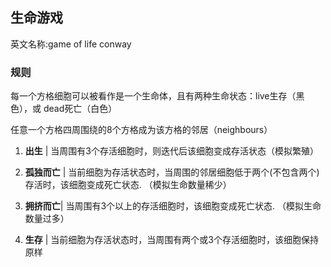 ## 生命游戏

英文名称:game of life conway

### 规则

每一个方格细胞可以被看作是一个生命体，且有两种生命状态：live生存（黑色），或 dead死亡（白色）

任意一个方格四周围绕的8个方格成为该方格的邻居（neighbours）

1. **出生** | 当周围有3个存活细胞时，则迭代后该细胞变成存活状态（模拟繁殖）

2. **孤独而亡** | 当前细胞为存活状态时，当周围的邻居细胞低于两个(不包含两个)存活时，该细胞变成死亡状态. （模拟生命数量稀少）

3. **拥挤而亡**| 当周围有3个以上的存活细胞时，该细胞变成死亡状态. （模拟生命数量过多）

4. **生存** | 当前细胞为存活状态时，当周围有两个或3个存活细胞时，该细胞保持原样

